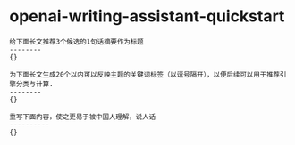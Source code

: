 # openai-writing-assistant-quickstart
```
给下面长文推荐3个候选的1句话摘要作为标题
--------
{}
```

```
为下面长文生成20个以内可以反映主题的关键词标签（以逗号隔开），以便后续可以用于推荐引擎分类与计算.
--------
{}
```


```
重写下面内容，使之更易于被中国人理解，说人话
----------
{}
```

